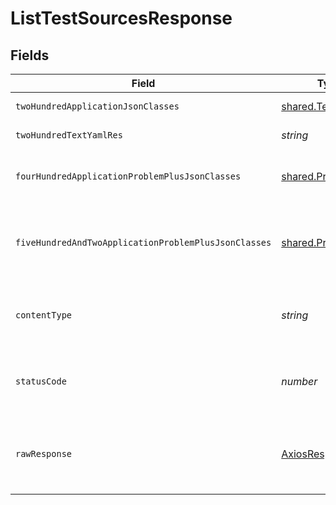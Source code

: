 # ListTestSourcesResponse


## Fields

| Field                                                    | Type                                                     | Required                                                 | Description                                              |
| -------------------------------------------------------- | -------------------------------------------------------- | -------------------------------------------------------- | -------------------------------------------------------- |
| `twoHundredApplicationJsonClasses`                       | [shared.TestSource](../../models/shared/testsource.md)[] | :heavy_minus_sign:                                       | successful operation                                     |
| `twoHundredTextYamlRes`                                  | *string*                                                 | :heavy_minus_sign:                                       | successful operation                                     |
| `fourHundredApplicationProblemPlusJsonClasses`           | [shared.Problem](../../models/shared/problem.md)[]       | :heavy_minus_sign:                                       | problem with input for CRD generation                    |
| `fiveHundredAndTwoApplicationProblemPlusJsonClasses`     | [shared.Problem](../../models/shared/problem.md)[]       | :heavy_minus_sign:                                       | problem with read information from kubernetes cluster    |
| `contentType`                                            | *string*                                                 | :heavy_check_mark:                                       | HTTP response content type for this operation            |
| `statusCode`                                             | *number*                                                 | :heavy_check_mark:                                       | HTTP response status code for this operation             |
| `rawResponse`                                            | [AxiosResponse](https://axios-http.com/docs/res_schema)  | :heavy_minus_sign:                                       | Raw HTTP response; suitable for custom response parsing  |